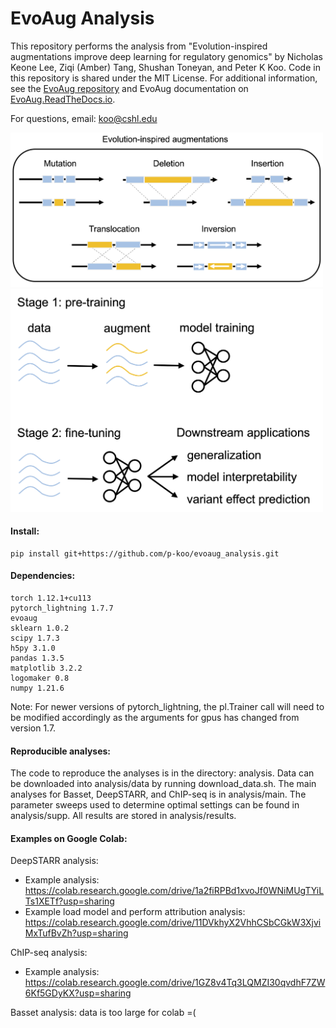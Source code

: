 # EvoAug Analysis

This repository performs the analysis from "Evolution-inspired augmentations improve deep learning for regulatory genomics" by Nicholas Keone Lee, Ziqi (Amber) Tang, Shushan Toneyan, and Peter K Koo. Code in this repository is shared under the MIT License. For additional information, see the [EvoAug repository](https://github.com/p-koo/evoaug) and EvoAug documentation on [EvoAug.ReadTheDocs.io](https://evoaug.readthedocs.io/en/latest/index.html).

For questions, email: koo@cshl.edu

<img src="fig/augmentations.png" alt="fig" width="500"/>

<img src="fig/overview.png" alt="overview" width="500"/>



#### Install:
```
pip install git+https://github.com/p-koo/evoaug_analysis.git
```

#### Dependencies:

```
torch 1.12.1+cu113
pytorch_lightning 1.7.7
evoaug
sklearn 1.0.2
scipy 1.7.3
h5py 3.1.0
pandas 1.3.5
matplotlib 3.2.2
logomaker 0.8
numpy 1.21.6
```

Note: For newer versions of pytorch_lightning, the pl.Trainer call will need to be modified accordingly as the arguments for gpus has changed from version 1.7.

#### Reproducible analyses:

The code to reproduce the analyses is in the directory: analysis. Data can be downloaded into analysis/data by running download_data.sh. The main analyses for Basset, DeepSTARR, and ChIP-seq is in analysis/main. The parameter sweeps used to determine optimal settings can be found in analysis/supp. All results are stored in analysis/results. 


#### Examples on Google Colab:

DeepSTARR analysis:
- Example analysis: https://colab.research.google.com/drive/1a2fiRPBd1xvoJf0WNiMUgTYiLTs1XETf?usp=sharing
- Example load model and perform attribution analysis: https://colab.research.google.com/drive/11DVkhyX2VhhCSbCGkW3XjviMxTufBvZh?usp=sharing

ChIP-seq analysis:
- Example analysis: https://colab.research.google.com/drive/1GZ8v4Tq3LQMZI30qvdhF7ZW6Kf5GDyKX?usp=sharing


Basset analysis: data is too large for colab =(








